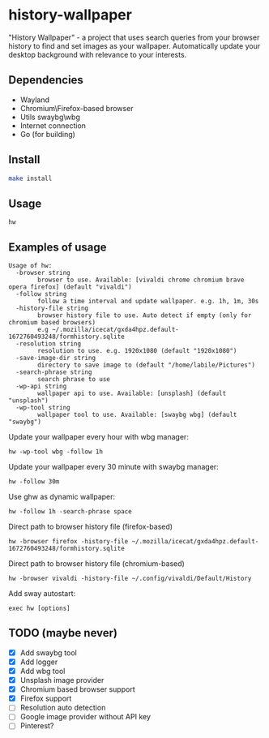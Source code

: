 # history-wallpaper

"History Wallpaper" - a project that uses search queries from your browser history to find and set images
as your wallpaper. Automatically update your desktop background with relevance to your interests.

## Dependencies

- Wayland
- Chromium\Firefox-based browser
- Utils swaybg\wbg
- Internet connection
- Go (for building)

## Install

```sh
make install
```

## Usage

```
hw
```

## Examples of usage

```
Usage of hw:
  -browser string
        browser to use. Available: [vivaldi chrome chromium brave opera firefox] (default "vivaldi")
  -follow string
        follow a time interval and update wallpaper. e.g. 1h, 1m, 30s
  -history-file string
        browser history file to use. Auto detect if empty (only for chromium based browsers)
        e.g ~/.mozilla/icecat/gxda4hpz.default-1672760493248/formhistory.sqlite
  -resolution string
        resolution to use. e.g. 1920x1080 (default "1920x1080")
  -save-image-dir string
        directory to save image to (default "/home/labile/Pictures")
  -search-phrase string
        search phrase to use
  -wp-api string
        wallpaper api to use. Available: [unsplash] (default "unsplash")
  -wp-tool string
        wallpaper tool to use. Available: [swaybg wbg] (default "swaybg")
```

Update your wallpaper every hour with wbg manager:

```
hw -wp-tool wbg -follow 1h
```

Update your wallpaper every 30 minute with swaybg manager:

```
hw -follow 30m
```

Use ghw as dynamic wallpaper:

```
hw -follow 1h -search-phrase space
```

Direct path to browser history file (firefox-based)
```
hw -browser firefox -history-file ~/.mozilla/icecat/gxda4hpz.default-1672760493248/formhistory.sqlite
```

Direct path to browser history file (chromium-based)
```
hw -browser vivaldi -history-file ~/.config/vivaldi/Default/History
```

Add sway autostart:

```
exec hw [options]
```

## TODO (maybe never)

- [x] Add swaybg tool
- [x] Add logger
- [x] Add wbg tool
- [x] Unsplash image provider
- [x] Chromium based browser support
- [x] Firefox support
- [ ] Resolution auto detection
- [ ] Google image provider without API key
- [ ] Pinterest?